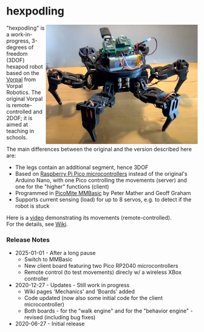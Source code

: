 # hexpodling
[<img align="right" src="https://github.com/teuler/hexpodling/blob/master/pictures/hexpodling2_1.png" alt="Drawing" width="400"/>](https://github.com/teuler/hexpodling/blob/master/pictures/hexpodling2_1.png)
"hexpodling" is a work-in-progress, 3-degrees of freedom (3DOF) hexapod robot based on the [Vorpal](https://vorpalrobotics.com/wiki/index.php/Vorpal_The_Hexapod) from Vorpal Robotics. The original Vorpal is remote-controlled and 2DOF; it is aimed at teaching in schools. 

The main differences between the original and the version described here are:
* The legs contain an additional segment, hence 3DOF
* Based on [Raspberry Pi Pico microcontrollers](https://www.raspberrypi.com/products/raspberry-pi-pico/) instead of the original's Arduino Nano, with one Pico controlling the movements (server) and one for the "higher" functions (client)
* Programmed in [PicoMite MMBasic](https://geoffg.net/picomite.html) by Peter Mather and Geoff Graham
* Supports current sensing (load) for up to 8 servos, e.g. to detect if the robot is stuck

Here is a [video](https://youtu.be/h_NlpfQ0yDU) demonstrating its movements (remote-controlled).  
For the details, see [Wiki](https://github.com/teuler/hexpodling/wiki).

### Release Notes

* 2025-01-01 - After a long pause
  * Switch to MMBasic
  * New client board featuring two Pico RP2040 microcontrollers
  * Remote control (to test movements) direcly w/ a wireless XBox controller
* 2020-12-27 - Updates - Still work in progress
  * Wiki pages 'Mechanics' and 'Boards' added
  * Code updated (now also some initial code for the client microcontroller)
  * Both boards - for the "walk engine" and for the "behavior engine" - revised (including bug fixes)
* 2020-06-27 - Initial release  
